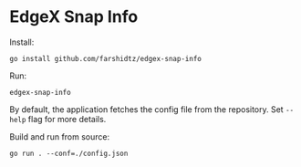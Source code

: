 # EdgeX Snap Info

Install:
```
go install github.com/farshidtz/edgex-snap-info
```

Run:
```
edgex-snap-info
```

By default, the application fetches the config file from the repository. 
Set `--help` flag for more details.

Build and run from source:
```
go run . --conf=./config.json
```
